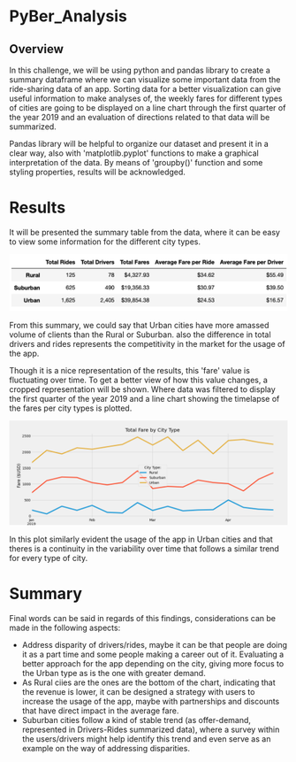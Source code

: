 # PyBer_Analysis

## Overview 

In this challenge, we will be using python and pandas library to create a summary dataframe where we can visualize some important data from the ride-sharing data of an app. Sorting data for a better visualization can give useful information to make analyses of, the weekly fares for different types of cities are going to be displayed on a line chart through the first quarter of the year 2019 and an evaluation of directions related to that data will be summarized.

Pandas library will be helpful to organize our dataset and present it in a clear way, also with 'matplotlib.pyplot' functions to make a graphical interpretation of the data. By means of 'groupby()' function and some styling properties, results will be acknowledged.  

# Results 

It will be presented the summary table from the data, where it can be easy to view some information for the different city types.

![Summary_table.png](/Analysis/Summary_table.png)

From this summary, we could say that Urban cities have more amassed volume of clients than the Rural or Suburban. also the difference in total drivers and rides represents the competitivity in the market for the usage of the app.

Though it is a nice representation of the results, this 'fare' value is fluctuating over time. To get a better view of how this value changes, a cropped representation will be shown. Where data was filtered to display the first quarter of the year 2019 and a line chart showing the timelapse of the fares per city types is plotted. 

![PyBer_fare_summay.png](/Analysis/PyBer_fare_summary.png)

In this plot similarly evident the usage of the app in Urban cities and that theres is a continuity in the variability over time that follows a similar trend for every type of city.

# Summary

Final words can be said in regards of this findings, considerations can be made in the following aspects:

- Address disparity of drivers/rides, maybe it can be that people are doing it as a part time and some people making a career out of it. Evaluating a better approach for the app depending on the city, giving more focus to the Urban type as is the one with greater demand.
- As Rural ciies are the ones are the bottom of the chart, indicating that the revenue is lower, it can be designed a strategy with users to increase the usage of the app, maybe with partnerships and discounts that have direct impact in the average fare.
- Suburban cities follow a kind of stable trend (as offer-demand, represented in Drivers-Rides summarized data), where a survey within the users/drivers might help identify this trend and even serve as an example on the way of addressing disparities. 


